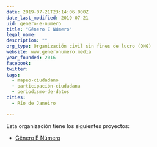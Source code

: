```yaml
---
date: 2019-07-21T23:14:06.000Z
date_last_modified: 2019-07-21
uid: genero-e-numero
title: "Gênero E Número"
legal_name: 
description: ""
org_type: Organización civil sin fines de lucro (ONG)
website: www.generonumero.media
year_founded: 2016
facebook: 
twitter: 
tags:
  - mapeo-ciudadano
  - participación-ciudadana
  - periodismo-de-datos
cities: 
  - Río de Janeiro

---
```


Esta organización tiene los siguientes proyectos:

- [Gênero E Número](/i/genero-e-numero.html)
